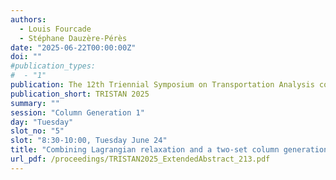 ```yaml
---
authors:
  - Louis Fourcade
  - Stéphane Dauzère-Pérès
date: "2025-06-22T00:00:00Z"
doi: ""
#publication_types:
#  - "1"
publication: The 12th Triennial Symposium on Transportation Analysis conference
publication_short: TRISTAN 2025
summary: ""
session: "Column Generation 1"
day: "Tuesday"
slot_no: "5"
slot: "8:30-10:00, Tuesday June 24"
title: "Combining Lagrangian relaxation and a two-set column generation model for integrated railway freight planning"
url_pdf: /proceedings/TRISTAN2025_ExtendedAbstract_213.pdf
---
```

